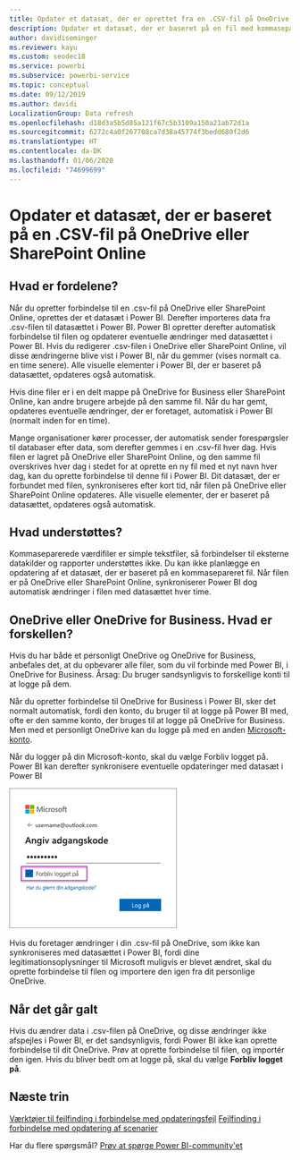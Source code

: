```yaml
---
title: Opdater et datasæt, der er oprettet fra en .CSV-fil på OneDrive
description: Opdater et datasæt, der er baseret på en fil med kommaseparerede værdier (.csv) på OneDrive
author: davidiseminger
ms.reviewer: kayu
ms.custom: seodec18
ms.service: powerbi
ms.subservice: powerbi-service
ms.topic: conceptual
ms.date: 09/12/2019
ms.author: davidi
LocalizationGroup: Data refresh
ms.openlocfilehash: d18d3a5b5d85a121f67c5b3109a150a21ab72d1a
ms.sourcegitcommit: 6272c4a0f267708ca7d38a45774f3bedd680f2d6
ms.translationtype: HT
ms.contentlocale: da-DK
ms.lasthandoff: 01/06/2020
ms.locfileid: "74699699"
---
```

# <a name="refresh-a-dataset-created-from-a-csv-file-on-onedrive-or-sharepoint-online"></a>Opdater et datasæt, der er baseret på en .CSV-fil på OneDrive eller SharePoint Online
## <a name="what-are-the-advantages"></a>Hvad er fordelene?
Når du opretter forbindelse til en .csv-fil på OneDrive eller SharePoint Online, oprettes der et datasæt i Power BI. Derefter importeres data fra .csv-filen til datasættet i Power BI. Power BI opretter derefter automatisk forbindelse til filen og opdaterer eventuelle ændringer med datasættet i Power BI. Hvis du redigerer .csv-filen i OneDrive eller SharePoint Online, vil disse ændringerne blive vist i Power BI, når du gemmer (vises normalt ca. en time senere). Alle visuelle elementer i Power BI, der er baseret på datasættet, opdateres også automatisk.

Hvis dine filer er i en delt mappe på OneDrive for Business eller SharePoint Online, kan andre brugere arbejde på den samme fil. Når du har gemt, opdateres eventuelle ændringer, der er foretaget, automatisk i Power BI (normalt inden for en time).

Mange organisationer kører processer, der automatisk sender forespørgsler til databaser efter data, som derefter gemmes i en .csv-fil hver dag. Hvis filen er lagret på OneDrive eller SharePoint Online, og den samme fil overskrives hver dag i stedet for at oprette en ny fil med et nyt navn hver dag, kan du oprette forbindelse til denne fil i Power BI. Dit datasæt, der er forbundet med filen, synkroniseres efter kort tid, når filen på OneDrive eller SharePoint Online opdateres. Alle visuelle elementer, der er baseret på datasættet, opdateres også automatisk.

## <a name="whats-supported"></a>Hvad understøttes?
Kommaseparerede værdifiler er simple tekstfiler, så forbindelser til eksterne datakilder og rapporter understøttes ikke. Du kan ikke planlægge en opdatering af et datasæt, der er baseret på en kommasepareret fil. Når filen er på OneDrive eller SharePoint Online, synkroniserer Power BI dog automatisk ændringer i filen med datasættet hver time.

## <a name="onedrive-or-onedrive-for-business-whats-the-difference"></a>OneDrive eller OneDrive for Business. Hvad er forskellen?
Hvis du har både et personligt OneDrive og OneDrive for Business, anbefales det, at du opbevarer alle filer, som du vil forbinde med Power BI, i OneDrive for Business. Årsag: Du bruger sandsynligvis to forskellige konti til at logge på dem.

Når du opretter forbindelse til OneDrive for Business i Power BI, sker det normalt automatisk, fordi den konto, du bruger til at logge på Power BI med, ofte er den samme konto, der bruges til at logge på OneDrive for Business. Men med et personligt OneDrive kan du logge på med en anden [Microsoft-konto](https://account.microsoft.com).

Når du logger på din Microsoft-konto, skal du vælge Forbliv logget på. Power BI kan derefter synkronisere eventuelle opdateringer med datasæt i Power BI

![Eksempel på logon](media/refresh-csv-file-onedrive/refresh_signin_keepmesignedin.png)

Hvis du foretager ændringer i din .csv-fil på OneDrive, som ikke kan synkroniseres med datasættet i Power BI, fordi dine legitimationsoplysninger til Microsoft muligvis er blevet ændret, skal du oprette forbindelse til filen og importere den igen fra dit personlige OneDrive.

## <a name="when-things-go-wrong"></a>Når det går galt
Hvis du ændrer data i .csv-filen på OneDrive, og disse ændringer ikke afspejles i Power BI, er det sandsynligvis, fordi Power BI ikke kan oprette forbindelse til dit OneDrive. Prøv at oprette forbindelse til filen, og importér den igen. Hvis du bliver bedt om at logge på, skal du vælge **Forbliv logget på**.

## <a name="next-steps"></a>Næste trin
[Værktøjer til fejlfinding i forbindelse med opdateringsfejl](service-gateway-onprem-tshoot.md)
[Fejlfinding i forbindelse med opdatering af scenarier](refresh-troubleshooting-refresh-scenarios.md)

Har du flere spørgsmål? [Prøv at spørge Power BI-community'et](https://community.powerbi.com/)

